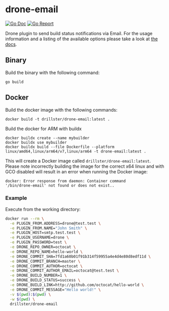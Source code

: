 # drone-email

[![Go Doc](https://godoc.org/github.com/Drillster/drone-email?status.svg)](http://godoc.org/github.com/Drillster/drone-email)
[![Go Report](https://goreportcard.com/badge/github.com/Drillster/drone-email)](https://goreportcard.com/report/github.com/Drillster/drone-email)

Drone plugin to send build status notifications via Email. For the usage information and a listing of the available options please take a look at [the docs](DOCS.md).

## Binary

Build the binary with the following command:

```
go build
```

## Docker

Build the docker image with the following commands:

```
docker build -t drillster/drone-email:latest .
```

Build the docker for ARM with buildx

```
docker buildx create --name mybuilder
docker buildx use mybuilder
docker buildx build --file Dockerfile --platform linux/amd64,linux/arm64/v7,linux/arm64 -t drone-email:latest .
```

This will create a Docker image called `drillster/drone-email:latest`.
Please note incorrectly building the image for the correct x64 linux and with GCO disabled will result in an error when running the Docker image:

```
docker: Error response from daemon: Container command
'/bin/drone-email' not found or does not exist..
```

### Example
Execute from the working directory:

```sh
docker run --rm \
  -e PLUGIN_FROM.ADDRESS=drone@test.test \
  -e PLUGIN_FROM.NAME="John Smith" \
  -e PLUGIN_HOST=smtp.test.test \
  -e PLUGIN_USERNAME=drone \
  -e PLUGIN_PASSWORD=test \
  -e DRONE_REPO_OWNER=octocat \
  -e DRONE_REPO_NAME=hello-world \
  -e DRONE_COMMIT_SHA=7fd1a60b01f91b314f59955a4e4d4e80d8edf11d \
  -e DRONE_COMMIT_BRANCH=master \
  -e DRONE_COMMIT_AUTHOR=octocat \
  -e DRONE_COMMIT_AUTHOR_EMAIL=octocat@test.test \
  -e DRONE_BUILD_NUMBER=1 \
  -e DRONE_BUILD_STATUS=success \
  -e DRONE_BUILD_LINK=http://github.com/octocat/hello-world \
  -e DRONE_COMMIT_MESSAGE="Hello world!" \
  -v $(pwd):$(pwd) \
  -w $(pwd) \
  drillster/drone-email
```
